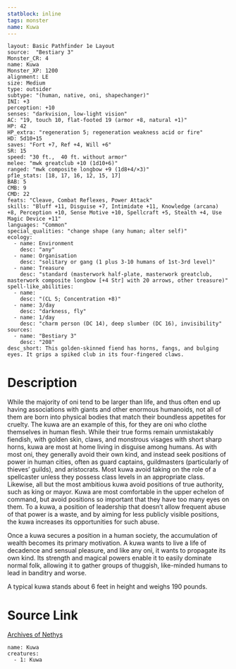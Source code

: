 ```yaml
---
statblock: inline
tags: monster
name: Kuwa
---
```

```statblock
layout: Basic Pathfinder 1e Layout
source:  "Bestiary 3"
Monster_CR: 4
name: Kuwa
Monster_XP: 1200
alignment: LE
size: Medium
type: outsider
subtype: "(human, native, oni, shapechanger)"
INI: +3
perception: +10
senses: "darkvision, low-light vision"
AC: "19, touch 10, flat-footed 19 (armor +8, natural +1)"
HP: 42
HP_extra: "regeneration 5; regeneration weakness acid or fire"
HD: 5d10+15
saves: "Fort +7, Ref +4, Will +6"
SR: 15
speed: "30 ft.,  40 ft. without armor"
melee: "mwk greatclub +10 (1d10+6)"
ranged: "mwk composite longbow +9 (1d8+4/×3)"
pf1e_stats: [18, 17, 16, 12, 15, 17]
BAB: 5
CMB: 9
CMD: 22
feats: "Cleave, Combat Reflexes, Power Attack"
skills: "Bluff +11, Disguise +7, Intimidate +11, Knowledge (arcana) +8, Perception +10, Sense Motive +10, Spellcraft +5, Stealth +4, Use Magic Device +11"
languages: "Common"
special_qualities: "change shape (any human; alter self)"
ecology:
  - name: Environment
    desc: "any"
  - name: Organisation
    desc: "solitary or gang (1 plus 3-10 humans of 1st-3rd level)"
  - name: Treasure
    desc: "standard (masterwork half-plate, masterwork greatclub, masterwork composite longbow [+4 Str] with 20 arrows, other treasure)"
spell-like_abilities:
  - name:
    desc: "(CL 5; Concentration +8)"
  - name: 3/day
    desc: "darkness, fly"
  - name: 1/day
    desc: "charm person (DC 14), deep slumber (DC 16), invisibility"
sources:
  - name: "Bestiary 3"
    desc: "208"
desc_short: This golden-skinned fiend has horns, fangs, and bulging eyes. It grips a spiked club in its four-fingered claws.
```
# Description
While the majority of oni tend to be larger than life, and thus often end up having associations with giants and other enormous humanoids, not all of them are born into physical bodies that match their boundless appetites for cruelty. The kuwa are an example of this, for they are oni who clothe themselves in human flesh. While their true forms remain unmistakably fiendish, with golden skin, claws, and monstrous visages with short sharp horns, kuwa are most at home living in disguise among humans. As with most oni, they generally avoid their own kind, and instead seek positions of power in human cities, often as guard captains, guildmasters (particularly of thieves’ guilds), and aristocrats. Most kuwa avoid taking on the role of a spellcaster unless they possess class levels in an appropriate class. Likewise, all but the most ambitious kuwa avoid positions of true authority, such as king or mayor. Kuwa are most comfortable in the upper echelon of command, but avoid positions so important that they have too many eyes on them. To a kuwa, a position of leadership that doesn’t allow frequent abuse of that power is a waste, and by aiming for less publicly visible positions, the kuwa increases its opportunities for such abuse.

Once a kuwa secures a position in a human society, the accumulation of wealth becomes its primary motivation. A kuwa wants to live a life of decadence and sensual pleasure, and like any oni, it wants to propagate its own kind. Its strength and magical powers enable it to easily dominate normal folk, allowing it to gather groups of thuggish, like-minded humans to lead in banditry and worse.

A typical kuwa stands about 6 feet in height and weighs 190 pounds.
# Source Link
[Archives of Nethys](https://aonprd.com/MonsterDisplay.aspx?ItemName=Kuwa)
```encounter-table
name: Kuwa
creatures:
  - 1: Kuwa
```
